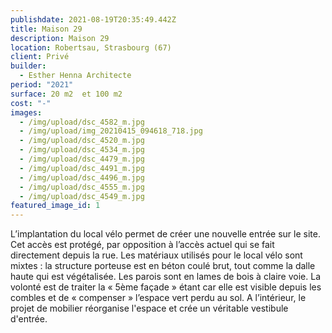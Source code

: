 ```yaml
---
publishdate: 2021-08-19T20:35:49.442Z
title: Maison 29
description: Maison 29
location: Robertsau, Strasbourg (67)
client: Privé
builder:
  - Esther Henna Architecte
period: "2021"
surface: 20 m2  et 100 m2
cost: "-"
images:
  - /img/upload/dsc_4582_m.jpg
  - /img/upload/img_20210415_094618_718.jpg
  - /img/upload/dsc_4520_m.jpg
  - /img/upload/dsc_4534_m.jpg
  - /img/upload/dsc_4479_m.jpg
  - /img/upload/dsc_4491_m.jpg
  - /img/upload/dsc_4496_m.jpg
  - /img/upload/dsc_4555_m.jpg
  - /img/upload/dsc_4549_m.jpg
featured_image_id: 1
---
```

L’implantation du local vélo permet de créer une nouvelle entrée sur le site. Cet accès est protégé, par opposition à l’accès actuel qui se fait directement depuis la rue. Les matériaux utilisés pour le local vélo sont mixtes : la structure porteuse est en béton coulé brut, tout comme la dalle haute qui est végétalisée. Les parois sont en lames de bois à claire voie. La volonté est de traiter la  « 5ème façade » étant car elle est visible depuis les combles et de « compenser » l’espace vert perdu au sol. A l’intérieur, le projet de mobilier réorganise l'espace et crée un véritable vestibule d'entrée.